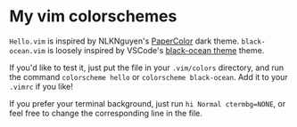# My vim colorschemes

`Hello.vim` is inspired by NLKNguyen's [PaperColor](https://github.com/NLKNguyen/papercolor-theme) dark theme.
`black-ocean.vim` is loosely inspired by VSCode's [black-ocean theme](https://github.com/Zamerick/black-ocean) theme.

If you'd like to test it, just put the file in your `.vim/colors` directory, and run the command `colorscheme hello` or
`colorscheme black-ocean`.
Add it to your `.vimrc` if you like!

If you prefer your terminal background, just run `hi Normal ctermbg=NONE`, or feel free to change the corresponding
line in the file.
